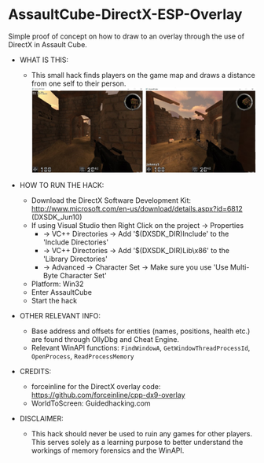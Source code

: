 # AssaultCube-DirectX-ESP-Overlay
Simple proof of concept on how to draw to an overlay through the use of DirectX in Assault Cube.

- WHAT IS THIS:
  - This small hack finds players on the game map and draws a distance from one self to their person.
    ![alt text](https://github.com/Ctrl-Alt-1337/AssaultCube-DirectX-ESP-Overlay/blob/master/screenshot.jpg)

- HOW TO RUN THE HACK:
	- Download the DirectX Software Development Kit: http://www.microsoft.com/en-us/download/details.aspx?id=6812 (DXSDK_Jun10)
  - If using Visual Studio then Right Click on the project -> Properties
    - -> VC++ Directories -> Add '$(DXSDK_DIR)Include' to the 'Include Directories'
    - -> VC++ Directories -> Add '$(DXSDK_DIR)Lib\x86' to the 'Library Directories'
    - -> Advanced -> Character Set -> Make sure you use 'Use Multi-Byte Character Set'
  - Platform: Win32
  - Enter AssaultCube
  - Start the hack
  
- OTHER RELEVANT INFO:
	- Base address and offsets for entities (names, positions, health etc.) are found through OllyDbg and Cheat Engine.
  - Relevant WinAPI functions: ```FindWindowA```, ```GetWindowThreadProcessId```, ```OpenProcess```, ```ReadProcessMemory```

- CREDITS:
	- forceinline for the DirectX overlay code: https://github.com/forceinline/cpp-dx9-overlay
	- WorldToScreen: Guidedhacking.com

- DISCLAIMER:
  - This hack should never be used to ruin any games for other players. This serves solely as a learning purpose to better understand the workings of memory forensics and the WinAPI.
